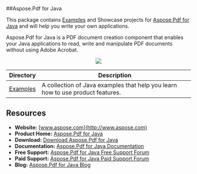 ##Aspose.Pdf for Java

This package contains [Examples](https://github.com/asposepdf/Aspose_Pdf_Java/tree/master/Examples) and Showcase projects for [Aspose.Pdf for Java](http://www.aspose.com/categories/java-components/aspose.pdf-for-java/default.aspx) and will help you write your own applications.

Aspose.Pdf for Java is a PDF document creation component that enables your Java applications to read, write and manipulate PDF documents without using Adobe Acrobat.

<p align="center">

  <a title="Download complete Aspose.Pdf for Java source code" href="https://github.com/asposepdf/Aspose_Pdf_Java/archive/master.zip">
	<img src="https://raw.github.com/AsposeExamples/java-examples-dashboard/master/images/downloadZip-Button-Large.png" />
  </a>
</p>

Directory | Description
--------- | -----------
[Examples](https://github.com/asposepdf/Aspose_Pdf_Java/tree/master/Examples)  | A collection of Java examples that help you learn how to use product features.

## Resources

+ **Website:** [www.aspose.com](http://www.aspose.com)
+ **Product Home:** [Aspose.Pdf for Java](http://www.aspose.com/java/pdf-component.aspx)
+ **Download:** [Download Aspose.Pdf for Java](https://downloads.aspose.com/pdf/java)
+ **Documentation:** [Aspose.Pdf for Java Documentation](https://docs.aspose.com/display/pdfjava/Home)
+ **Free Support:** [Aspose.Pdf for Java Free Support Forum](https://forum.aspose.com/c/pdf)
+ **Paid Support:** [Aspose.Pdf for Java Paid Support Forum](https://helpdesk.aspose.com/)
+ **Blog:** [Aspose.Pdf for Java Blog](https://blog.aspose.com/aspose-products/aspose-pdf-product-family.html)
